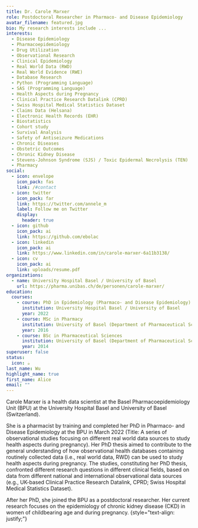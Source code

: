 ```yaml
---
title: Dr. Carole Marxer
role: Postdoctoral Researcher in Pharmaco- and Disease Epidemiology
avatar_filename: featured.jpg
bio: My research interests include ...
interests:
  - Disease Epidemiology
  - Pharmacoepidemiology
  - Drug Utilization
  - Observational Research
  - Clinical Epidemiology
  - Real World Data (RWD)
  - Real World Evidence (RWE)
  - Database Research
  - Python (Programming Language)
  - SAS (Programming Language)
  - Health Aspects during Pregnancy
  - Clinical Practice Research Datalink (CPRD)
  - Swiss Hospital Medical Statistics Dataset
  - Claims Data (Helsana)
  - Electronic Health Records (EHR)
  - Biostatistics
  - Cohort study
  - Survival Analysis
  - Safety of Antiseizure Medications
  - Chronic Diseases
  - Obstetric Outcomes
  - Chronic Kidney Disease
  - Stevens-Johnson Syndrome (SJS) / Toxic Epidermal Necrolysis (TEN)
  - Pharmacy
social:
  - icon: envelope
    icon_pack: fas
    link: /#contact
  - icon: twitter
    icon_pack: far
    link: https://twitter.com/annele_m
    label: Follow me on Twitter
    display:
      header: true
  - icon: github
    icon_pack: ai
    link: https://github.com/ebolac
  - icon: linkedin
    icon_pack: ai
    link: https://www.linkedin.com/in/carole-marxer-6a11b3138/
  - icon: cv
    icon_pack: ai
    link: uploads/resume.pdf
organizations:
  - name: University Hospital Basel / University of Basel
    url: https://pharma.unibas.ch/de/personen/carole-marxer/
education:
  courses:
    - course: PhD in Epidemiology (Pharmaco- and Disease Epidemiology)
      institution: University Hospital Basel / University of Basel
      year: 2022
    - course: MSc in Pharmacy
      institution: University of Basel (Department of Pharmaceutical Sciences)
      year: 2016
    - course: BSc in Pharmaceutical Sciences
      institution: University of Basel (Department of Pharmaceutical Sciences)
      year: 2014
superuser: false
status:
  icon: ☕️
last_name: Wu
highlight_name: true
first_name: Alice
email: ""
---
```

Carole Marxer is a health data scientist at the Basel Pharmacoepidemiology Unit (BPU) at the University Hospital Basel and University of Basel (Switzerland). 

She is a pharmacist by training and completed her PhD in Pharmaco- and Disease Epidemiology at the BPU in March 2022 (Title: A series of observational studies focusing on different real world data sources to study health aspects during pregnancy). Her PhD thesis aimed to contribute to the general understanding of how observational health databases containing routinely collected data (i.e., real world data, RWD) can be used to study health aspects during pregnancy. The studies, constituting her PhD thesis, confronted different research questions in different clinical fields, based on data from different national and international observational data sources (e.g., UK-based Clinical Practice Research Datalink, CPRD; Swiss Hospital Medical Statistics Dataset).

After her PhD, she joined the BPU as a postdoctoral researcher. Her current research focuses on the epidemiology of chronic kidney disease (CKD) in women of childbearing age and during pregnancy.
{style="text-align: justify;"}